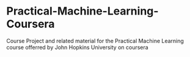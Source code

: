 # Practical-Machine-Learning-Coursera
Course Project and related material for the  Practical Machine Learning course offerred by John Hopkins University on coursera
